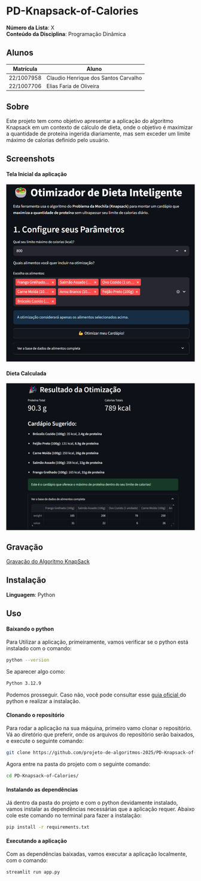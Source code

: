 # PD-Knapsack-of-Calories

**Número da Lista**: X<br>
**Conteúdo da Disciplina**: Programação Dinâmica<br>

## Alunos
|Matrícula | Aluno |
| -- | -- |
| 22/1007958  |  Claudio Henrique dos Santos Carvalho |
| 22/1007706  |  Elias Faria de Oliveira |

## Sobre 

Este projeto tem como objetivo apresentar a aplicação do algoritmo Knapsack em um contexto de cálculo de dieta, onde o objetivo é maximizar a quantidade de proteína ingerida diariamente, mas sem exceder um limite máximo de calorias definido pelo usuário.

## Screenshots

#### Tela Inicial da aplicação

![Tela Inicial](/imgs/img-inicial.png)

#### Dieta Calculada

![Dieta Calculad](/imgs/img-dieta-calculada.png)

## Gravação

[Gravação do Algoritmo KnapSack](https://unbbr-my.sharepoint.com/:v:/r/personal/221007706_aluno_unb_br/Documents/Grava%C3%A7%C3%B5es/ALgoritmo%20Knapsack-20250712_172225-Grava%C3%A7%C3%A3o%20de%20Reuni%C3%A3o.mp4?csf=1&web=1&e=KG17n9&nav=eyJyZWZlcnJhbEluZm8iOnsicmVmZXJyYWxBcHAiOiJTdHJlYW1XZWJBcHAiLCJyZWZlcnJhbFZpZXciOiJTaGFyZURpYWxvZy1MaW5rIiwicmVmZXJyYWxBcHBQbGF0Zm9ybSI6IldlYiIsInJlZmVycmFsTW9kZSI6InZpZXcifX0%3D)


## Instalação 
**Linguagem**: Python<br>

## Uso

#### Baixando o python

Para Utilizar a aplicação, primeiramente, vamos verificar se o python está instalado com o comando:

```bash
python --version
```
Se aparecer algo como:

```bash
Python 3.12.9
```

Podemos prosseguir. Caso não, você pode consultar esse [guia oficial ](https://wiki.python.org/moin/BeginnersGuide/Download) do python e realizar a instalação.

#### Clonando o repositório

Para rodar a aplicação na sua máquina, primeiro vamo clonar o repositório. Vá ao diretório que preferir, onde os arquivos do repositório serão baixados, e execute o seguinte comando:

```bash
git clone https://github.com/projeto-de-algoritmos-2025/PD-Knapsack-of-Calories

```

Agora entre na pasta do projeto com o seguinte comando:


```bash
cd PD-Knapsack-of-Calories/

```

#### Instalando as dependências

Já dentro da pasta do projeto e com o python devidamente instalado, vamos instalar as dependências necessárias que a aplicação requer. Abaixo cole este comando no terminal para fazer a instalação:

```bash
pip install -r requirements.txt

```

#### Executando a aplicação

Com as dependências baixadas, vamos executar a aplicação localmente, com o comando:

```bash
streamlit run app.py

```
